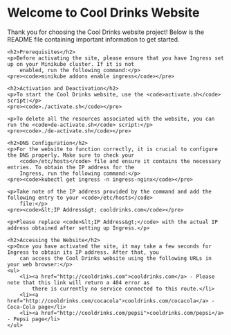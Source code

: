 <!DOCTYPE html>
<html>

<head>
    <title>Welcome to Cool Drinks Website</title>
</head>

<body>
    <h1>Welcome to Cool Drinks Website</h1>
    <p>Thank you for choosing the Cool Drinks website project! Below is the README file containing important
        information to get started.</p>

    <h2>Prerequisites</h2>
    <p>Before activating the site, please ensure that you have Ingress set up on your Minikube cluster. If it is not
        enabled, run the following command:</p>
    <pre><code>minikube addons enable ingress</code></pre>

    <h2>Activation and Deactivation</h2>
    <p>To start the Cool Drinks website, use the <code>activate.sh</code> script:</p>
    <pre><code>./activate.sh</code></pre>

    <p>To delete all the resources associated with the website, you can run the <code>de-activate.sh</code> script:</p>
    <pre><code>./de-activate.sh</code></pre>

    <h2>DNS Configuration</h2>
    <p>For the website to function correctly, it is crucial to configure the DNS properly. Make sure to check your
        <code>/etc/hosts</code> file and ensure it contains the necessary entries. To obtain the IP address for the
        Ingress, run the following command:</p>
    <pre><code>kubectl get ingress -n ingress-nginx</code></pre>

    <p>Take note of the IP address provided by the command and add the following entry to your <code>/etc/hosts</code>
        file:</p>
    <pre><code>&lt;IP Address&gt; cooldrinks.com</code></pre>

    <p>Please replace <code>&lt;IP Address&gt;</code> with the actual IP address obtained after setting up Ingress.</p>

    <h2>Accessing the Website</h2>
    <p>Once you have activated the site, it may take a few seconds for Ingress to obtain its IP address. After that, you
        can access the Cool Drinks website using the following URLs in your web browser:</p>
    <ul>
        <li><a href="http://cooldrinks.com">cooldrinks.com</a> - Please note that this link will return a 404 error as
            there is currently no service connected to this route.</li>
        <li><a href="http://cooldrinks.com/cocacola">cooldrinks.com/cocacola</a> - Coca-Cola page</li>
        <li><a href="http://cooldrinks.com/pepsi">cooldrinks.com/pepsi</a> - Pepsi page</li>
    </ul>
